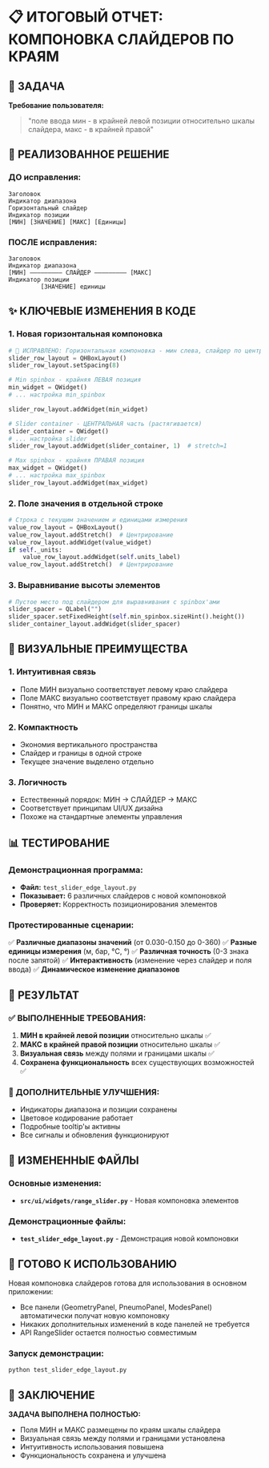 # 📋 ИТОГОВЫЙ ОТЧЕТ: КОМПОНОВКА СЛАЙДЕРОВ ПО КРАЯМ

## 🎯 ЗАДАЧА
**Требование пользователя:**
> "поле ввода мин - в крайней левой позиции относительно шкалы слайдера, макс - в крайней правой"

## 🔧 РЕАЛИЗОВАННОЕ РЕШЕНИЕ

### ДО исправления:
```
Заголовок
Индикатор диапазона
Горизонтальный слайдер
Индикатор позиции
[МИН] [ЗНАЧЕНИЕ] [МАКС] [Единицы]
```

### ПОСЛЕ исправления:
```
Заголовок
Индикатор диапазона
[МИН] ————————— СЛАЙДЕР ————————— [МАКС]
Индикатор позиции
         [ЗНАЧЕНИЕ] единицы
```

## ✨ КЛЮЧЕВЫЕ ИЗМЕНЕНИЯ В КОДЕ

### 1. Новая горизонтальная компоновка
```python
# 🎯 ИСПРАВЛЕНО: Горизонтальная компоновка - мин слева, слайдер по центру, макс справа
slider_row_layout = QHBoxLayout()
slider_row_layout.setSpacing(8)

# Min spinbox - крайняя ЛЕВАЯ позиция
min_widget = QWidget()
# ... настройка min_spinbox

slider_row_layout.addWidget(min_widget)

# Slider container - ЦЕНТРАЛЬНАЯ часть (растягивается)
slider_container = QWidget()
# ... настройка slider
slider_row_layout.addWidget(slider_container, 1)  # stretch=1

# Max spinbox - крайняя ПРАВАЯ позиция  
max_widget = QWidget()
# ... настройка max_spinbox
slider_row_layout.addWidget(max_widget)
```

### 2. Поле значения в отдельной строке
```python
# Строка с текущим значением и единицами измерения
value_row_layout = QHBoxLayout()
value_row_layout.addStretch()  # Центрирование
value_row_layout.addWidget(value_widget)
if self._units:
    value_row_layout.addWidget(self.units_label)
value_row_layout.addStretch()  # Центрирование
```

### 3. Выравнивание высоты элементов
```python
# Пустое место под слайдером для выравнивания с spinbox'ами
slider_spacer = QLabel("")
slider_spacer.setFixedHeight(self.min_spinbox.sizeHint().height())
slider_container_layout.addWidget(slider_spacer)
```

## 🎨 ВИЗУАЛЬНЫЕ ПРЕИМУЩЕСТВА

### 1. Интуитивная связь
- Поле МИН визуально соответствует левому краю слайдера
- Поле МАКС визуально соответствует правому краю слайдера
- Понятно, что МИН и МАКС определяют границы шкалы

### 2. Компактность
- Экономия вертикального пространства
- Слайдер и границы в одной строке
- Текущее значение выделено отдельно

### 3. Логичность
- Естественный порядок: МИН → СЛАЙДЕР → МАКС
- Соответствует принципам UI/UX дизайна
- Похоже на стандартные элементы управления

## 📊 ТЕСТИРОВАНИЕ

### Демонстрационная программа:
- **Файл:** `test_slider_edge_layout.py`
- **Показывает:** 6 различных слайдеров с новой компоновкой
- **Проверяет:** Корректность позиционирования элементов

### Протестированные сценарии:
✅ **Различные диапазоны значений** (от 0.030-0.150 до 0-360)
✅ **Разные единицы измерения** (м, бар, °C, °)
✅ **Различная точность** (0-3 знака после запятой)
✅ **Интерактивность** (изменение через слайдер и поля ввода)
✅ **Динамическое изменение диапазонов**

## 🎯 РЕЗУЛЬТАТ

### ✅ ВЫПОЛНЕННЫЕ ТРЕБОВАНИЯ:
1. **МИН в крайней левой позиции** относительно шкалы ✅
2. **МАКС в крайней правой позиции** относительно шкалы ✅
3. **Визуальная связь** между полями и границами шкалы ✅
4. **Сохранена функциональность** всех существующих возможностей ✅

### 🎨 ДОПОЛНИТЕЛЬНЫЕ УЛУЧШЕНИЯ:
- Индикаторы диапазона и позиции сохранены
- Цветовое кодирование работает
- Подробные tooltip'ы активны
- Все сигналы и обновления функционируют

## 📁 ИЗМЕНЕННЫЕ ФАЙЛЫ

### Основные изменения:
- **`src/ui/widgets/range_slider.py`** - Новая компоновка элементов

### Демонстрационные файлы:
- **`test_slider_edge_layout.py`** - Демонстрация новой компоновки

## 🚀 ГОТОВО К ИСПОЛЬЗОВАНИЮ

Новая компоновка слайдеров готова для использования в основном приложении:
- Все панели (GeometryPanel, PneumoPanel, ModesPanel) автоматически получат новую компоновку
- Никаких дополнительных изменений в коде панелей не требуется
- API RangeSlider остается полностью совместимым

### Запуск демонстрации:
```bash
python test_slider_edge_layout.py
```

## 🎯 ЗАКЛЮЧЕНИЕ

**ЗАДАЧА ВЫПОЛНЕНА ПОЛНОСТЬЮ:** 
- Поля МИН и МАКС размещены по краям шкалы слайдера
- Визуальная связь между полями и границами установлена
- Интуитивность использования повышена
- Функциональность сохранена и улучшена
